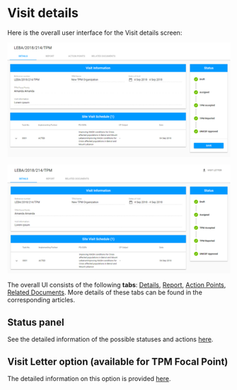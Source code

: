 # Visit details

Here is the overall user interface for the Visit details screen:

![Visit details screen: overall user interface for PME](../../../.gitbook/assets/46%20%282%29.png)

![Visit details screen: overall user interface for TPM Focal Point](../../../.gitbook/assets/102.png)

The overall UI consists of the following **tabs**: [Details](details-tab.md), [Report](report-tab.md), [Action Points](action-points-tab.md), [Related Documents](related-document-tab.md). More details of these tabs can be found in the corresponding articles.

## Status panel 

See the detailed information of the possible statuses and actions [here](../statuses-and-actions/).

## Visit Letter option \(available for TPM Focal Point\)

The detailed information on this option is provided [here](visit-letter.md).



